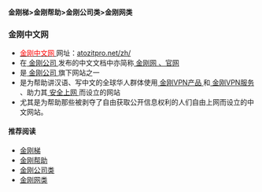 #### 金刚梯>金刚帮助>金刚公司类>金刚网类
### 金刚中文网 

- [<font color="Red"> 金刚中文网 </font>](https://github.com/a2zitpro/web/blob/master/kksitecn.md)网址：[atozitpro.net/zh/](https://www.atozitpro.net/zh/)
- 在[ 金刚公司 ](https://github.com/a2zitpro/web/blob/master/a2zitpro.md)发布的中文文档中亦简称[ 金刚网 、官网 ](https://www.atozitpro.net/zh/)
- 是[ 金刚公司 ](https://github.com/a2zitpro/web/blob/master/a2zitpro.md)旗下网站之一
- 是为帮助讲汉语、写中文的全球华人群体使用[ 金刚VPN产品 ](https://github.com/a2zitpro/web/blob/master/list_kkproducts.md)和[ 金刚VPN服务 ](https://github.com/a2zitpro/web/blob/master/kkservices.md)、助力其[ 安全上网 ](https://github.com/a2zitpro/web/blob/master/valueofkkproducts&services.md)而设立的网站
- 尤其是为帮助那些被剥夺了自由获取公开信息权利的人们自由上网而设立的中文网站。

#### 推荐阅读

- [金刚梯](https://github.com/a2zitpro/web/blob/master/dlb.md)
- [金刚帮助](https://github.com/a2zitpro/web/blob/master/list_helpkkvpn.md)
- [金刚公司类](https://github.com/a2zitpro/web/blob/master/list_a2zitpro.md)
- [金刚网类](https://github.com/a2zitpro/web/blob/master/list_kksitecn.md)

